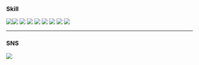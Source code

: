 ### Skill
<img src="https://img.shields.io/badge/Python-3776AB?style=flat&logo=appveyor&logoColor=FFFFFF"/><img src="https://img.shields.io/badge/Pandas-150458?style=flat&logo=appveyor&logoColor=FFFFFF"/>
<img src="https://img.shields.io/badge/NumPy-013243?style=flat&logo=appveyor&logoColor=FFFFFF"/>
<img src="https://img.shields.io/badge/OpenCV-5C3EE8?style=flat&logo=appveyor&logoColor=FFFFFF"/>
<img src="https://img.shields.io/badge/TensorFlow-FF6F00?style=flat&logo=appveyor&logoColor=FFFFFF"/>
<img src="https://img.shields.io/badge/Keras-D00000?style=flat&logo=appveyor&logoColor=FFFFFF"/>
<img src="https://img.shields.io/badge/PyTorch-EE4C2C?style=flat&logo=appveyor&logoColor=FFFFFF"/>
<img src="https://img.shields.io/badge/Google Colab-F9AB00?style=flat&logo=appveyor&logoColor=FFFFFF"/>
<img src="https://img.shields.io/badge/Google Colab-F9AB00?style=flat&logo=appveyor&logoColor=FFFFFF"/>




---
### SNS
<a href="https://ram-zip.tistory.com" target="_blank"><img src="https://img.shields.io/badge/Tistory-000000?style=flat-square&logo=Tistory&logoColor=FFFFFF"/>
<!--
**huB-ram/huB-ram** is a ✨ _special_ ✨ repository because its `README.md` (this file) appears on your GitHub profile.

Here are some ideas to get you started:

- 🔭 I’m currently working on ...
- 🌱 I’m currently learning ...
- 👯 I’m looking to collaborate on ...
- 🤔 I’m looking for help with ...
- 💬 Ask me about ...
- 📫 How to reach me: ...
- 😄 Pronouns: ...
- ⚡ Fun fact: ...
-->

